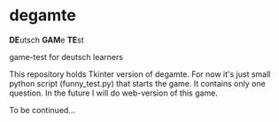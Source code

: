 # degamte
**DE**utsch **GAM**e **TE**st

game-test for deutsch learners


This repository holds Tkinter version of degamte. For now it's just small python script (funny_test.py) that starts the game. It contains only one question. In the future I will do web-version of this game.

To be continued...
